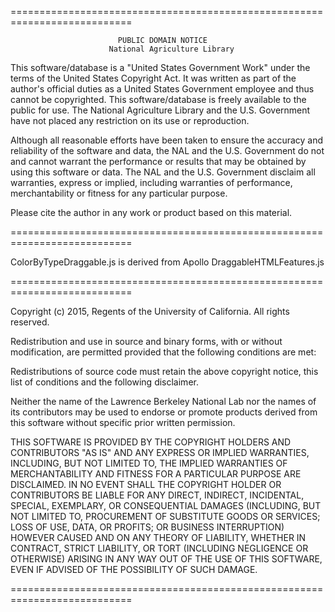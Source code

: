 ===========================================================================

                            PUBLIC DOMAIN NOTICE
                          National Agriculture Library

  This software/database is a "United States Government Work" under the
  terms of the United States Copyright Act.  It was written as part of
  the author\'s official duties as a United States Government employee and
  thus cannot be copyrighted.  This software/database is freely available
  to the public for use. The National Agriculture Library and the U.S.
  Government have not placed any restriction on its use or reproduction.

  Although all reasonable efforts have been taken to ensure the accuracy
  and reliability of the software and data, the NAL and the U.S.
  Government do not and cannot warrant the performance or results that
  may be obtained by using this software or data. The NAL and the U.S.
  Government disclaim all warranties, express or implied, including
  warranties of performance, merchantability or fitness for any particular
  purpose.

  Please cite the author in any work or product based on this material.

===========================================================================

ColorByTypeDraggable.js is derived from Apollo DraggableHTMLFeatures.js

===========================================================================

Copyright (c) 2015, Regents of the University of California. All rights reserved.

Redistribution and use in source and binary forms, with or without modification, are permitted provided that the following conditions are met:

Redistributions of source code must retain the above copyright notice, this list of conditions and the following disclaimer.

Neither the name of the Lawrence Berkeley National Lab nor the names of its contributors may be used to endorse or promote products derived from this software without specific prior written permission.

THIS SOFTWARE IS PROVIDED BY THE COPYRIGHT HOLDERS AND CONTRIBUTORS "AS IS" AND ANY EXPRESS OR IMPLIED WARRANTIES, INCLUDING, BUT NOT LIMITED TO, THE IMPLIED WARRANTIES OF MERCHANTABILITY AND FITNESS FOR A PARTICULAR PURPOSE ARE DISCLAIMED. IN NO EVENT SHALL THE COPYRIGHT HOLDER OR CONTRIBUTORS BE LIABLE FOR ANY DIRECT, INDIRECT, INCIDENTAL, SPECIAL, EXEMPLARY, OR CONSEQUENTIAL DAMAGES (INCLUDING, BUT NOT LIMITED TO, PROCUREMENT OF SUBSTITUTE GOODS OR SERVICES; LOSS OF USE, DATA, OR PROFITS; OR BUSINESS INTERRUPTION) HOWEVER CAUSED AND ON ANY THEORY OF LIABILITY, WHETHER IN CONTRACT, STRICT LIABILITY, OR TORT (INCLUDING NEGLIGENCE OR OTHERWISE) ARISING IN ANY WAY OUT OF THE USE OF THIS SOFTWARE, EVEN IF ADVISED OF THE POSSIBILITY OF SUCH DAMAGE.

===========================================================================
